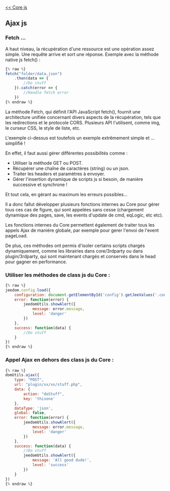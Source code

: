 [<< Core js](index)  
## Ajax js

### Fetch ...

A haut niveau, la récupération d'une ressource est une opération assez simple. Une requête arrive et sort une réponse. Exemple avec la méthode native js fetch() :

````js
{% raw %}
fetch("folder/data.json")
    .then(data => {
        //Do stuff
    }).catch(error => {
        //Handle fetch error
    })
{% endraw %}
````

La méthode Fetch, qui définit l'API JavaScript fetch(), fournit une architecture unifiée concernant divers aspects de la récupération, tels que les redirections et le protocole CORS. Plusieurs API l'utilisent, comme img, le curseur CSS, le style de liste, etc.

L'exemple ci-dessus est toutefois un exemple extrêmement simple et ... simplifié !

En effet, il faut aussi gérer différentes possibilités comme :

- Utiliser la méthode GET ou POST.  
- Récupérer une chaîne de caractères (string) ou un json.  
- Traiter les headers et paramètres à envoyer.  
- Gérer l'insertion dynamique de scripts js si besoin, de manière successive et synchrone !  

Et tout cela, en gérant au maximum les erreurs possibles...

Il a donc fallut développer plusieurs fonctions internes au Core pour gérer tous ces cas de figure, qui sont appelées sans cesse (chargement dynamique des pages, save, les events d'update de cmd, eqLogic, etc etc).

Les fonctions internes du Core permettent également de traiter tous les appels Ajax de manière globale, par exemple pour gerer l'envoi de l'event pageLoad.

De plus, ces méthodes ont permis d'isoler certains scripts chargés dynamiquement, comme les librairies dans core/3rdparty ou dans plugin/3rdparty, qui sont maintenant chargés et conservés dans le head pour gagner en performance.

### Utiliser les méthodes de class js du Core :

````js
{% raw %}
jeedom.config.load({
    configuration: document.getElementById('config').getJeeValues('.configKey:not(.noSet)')[0],
    error: function(error) {
        jeedomUtils.showAlert({
            message: error.message,
            level: 'danger'
        })
    },
    success: function(data) {
        //Do stuff
    }
})
{% endraw %}
````

### Appel Ajax en dehors des class js du Core :

````js
{% raw %}
domUtils.ajax({
    type: "POST",
    url: "plugin/xx/xx/stuff.php",
    data: {
        action: "doStuff",
        key: 'thisone'
    },
    dataType: 'json',
    global: false,
    error: function(error) {
        jeedomUtils.showAlert({
            message: error.message,
            level: 'danger'
        })
    },
    success: function(data) {
        //Do stuff
        jeedomUtils.showAlert({
            message: 'All good dude!',
            level: 'success'
        })
    }
})
{% endraw %}
````